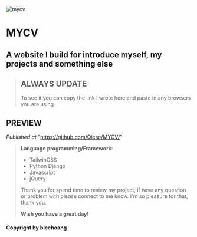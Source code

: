 ![mycv](https://user-images.githubusercontent.com/99249759/197262163-900e2e5f-b197-4921-abc2-131b40de44fa.png)
>
# MYCV
## A website I build for introduce myself, my projects and something else 
> ## **ALWAYS UPDATE**
> To see it you can copy the link I wrote here and paste in any browsers you are using.
## PREVIEW
_Published at_ "https://github.com/Qiese/MYCV/"
>
>**Language programming/Framework**:
> - TailwinCSS
> - Python Django
> - Javascript
> - jQuery
>
> Thank you for spend time to review my project, if have any question or problem with please connect to me know. I'm so pleasure for that, thank you.
>
>**Wish you have a great day!**
#### Copyright by **bieehoang**
